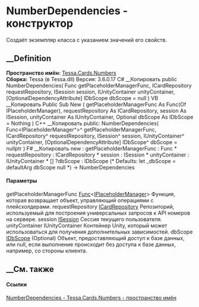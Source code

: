 # NumberDependencies - конструктор
Создаёт экземпляр класса с указанием значений его свойств.
## __Definition
 **Пространство имён:** [Tessa.Cards.Numbers](N_Tessa_Cards_Numbers.htm)  
 **Сборка:** Tessa (в Tessa.dll) Версия: 3.6.0.17
C# __Копировать
     public NumberDependencies(
    	Func<IPlaceholderManager> getPlaceholderManagerFunc,
    	ICardRepository requestRepository,
    	ISession session,
    	IUnityContainer unityContainer,
    	[OptionalDependencyAttribute] IDbScope dbScope = null
    )
VB __Копировать
     Public Sub New ( 
    	getPlaceholderManagerFunc As Func(Of IPlaceholderManager),
    	requestRepository As ICardRepository,
    	session As ISession,
    	unityContainer As IUnityContainer,
    	<OptionalDependencyAttribute> Optional dbScope As IDbScope = Nothing
    )
C++ __Копировать
     public:
    NumberDependencies(
    	Func<IPlaceholderManager^>^ getPlaceholderManagerFunc, 
    	ICardRepository^ requestRepository, 
    	ISession^ session, 
    	IUnityContainer^ unityContainer, 
    	[OptionalDependencyAttribute] IDbScope^ dbScope = nullptr
    )
F# __Копировать
     new : 
            getPlaceholderManagerFunc : Func<IPlaceholderManager> * 
            requestRepository : ICardRepository * 
            session : ISession * 
            unityContainer : IUnityContainer * 
            [<OptionalDependencyAttribute>] ?dbScope : IDbScope 
    (* Defaults:
            let _dbScope = defaultArg dbScope null
    *)
    -> NumberDependencies
#### Параметры
getPlaceholderManagerFunc
[Func](https://learn.microsoft.com/dotnet/api/system.func-1)<[IPlaceholderManager](T_Tessa_Platform_Placeholders_IPlaceholderManager.htm)>
     Функция, которая возвращает объект, управляющий операциями с плейсхолдерами. 
requestRepository [ICardRepository](T_Tessa_Cards_ICardRepository.htm)
     Репозиторий, используемый для построения универсальных запросов к API номеров на сервере. 
session [ISession](T_Tessa_Platform_Runtime_ISession.htm)
    Сессия текущего пользователя.
unityContainer IUnityContainer
    Контейнер Unity, который может использоваться для получения дополнительных зависимостей.
dbScope [IDbScope](T_Tessa_Platform_Data_IDbScope.htm) (Optional)
     Объект, предоставляющий доступ к базе данных, или null, если выполнение происходит без доступа к базе данных, например, со стороны клиента. 
## __См. также
#### Ссылки
[NumberDependencies - ](T_Tessa_Cards_Numbers_NumberDependencies.htm)
[Tessa.Cards.Numbers - пространство имён](N_Tessa_Cards_Numbers.htm)
